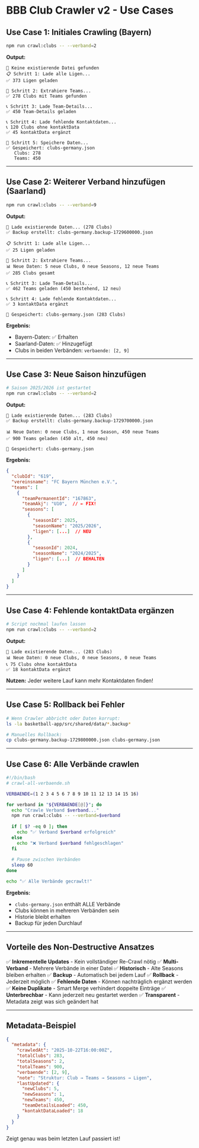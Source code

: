 # BBB Club Crawler v2 - Use Cases

## Use Case 1: Initiales Crawling (Bayern)

```bash
npm run crawl:clubs -- --verband=2
```

**Output:**
```
📂 Keine existierende Datei gefunden
📋 Schritt 1: Lade alle Ligen...
✅ 373 Ligen geladen

🏀 Schritt 2: Extrahiere Teams...
✅ 278 Clubs mit Teams gefunden

📞 Schritt 3: Lade Team-Details...
✅ 450 Team-Details geladen

📞 Schritt 4: Lade fehlende Kontaktdaten...
📞 120 Clubs ohne kontaktData
✅ 45 kontaktData ergänzt

💾 Schritt 5: Speichere Daten...
✅ Gespeichert: clubs-germany.json
   Clubs: 278
   Teams: 450
```

---

## Use Case 2: Weiterer Verband hinzufügen (Saarland)

```bash
npm run crawl:clubs -- --verband=9
```

**Output:**
```
📂 Lade existierende Daten... (278 Clubs)
✅ Backup erstellt: clubs-germany.backup-1729600000.json

📋 Schritt 1: Lade alle Ligen...
✅ 25 Ligen geladen

🏀 Schritt 2: Extrahiere Teams...
📊 Neue Daten: 5 neue Clubs, 0 neue Seasons, 12 neue Teams
✅ 285 Clubs gesamt

📞 Schritt 3: Lade Team-Details...
✅ 462 Teams geladen (450 bestehend, 12 neu)

📞 Schritt 4: Lade fehlende Kontaktdaten...
✅ 3 kontaktData ergänzt

💾 Gespeichert: clubs-germany.json (283 Clubs)
```

**Ergebnis:**
- Bayern-Daten: ✅ Erhalten
- Saarland-Daten: ✅ Hinzugefügt
- Clubs in beiden Verbänden: `verbaende: [2, 9]`

---

## Use Case 3: Neue Saison hinzufügen

```bash
# Saison 2025/2026 ist gestartet
npm run crawl:clubs -- --verband=2
```

**Output:**
```
📂 Lade existierende Daten... (283 Clubs)
✅ Backup erstellt: clubs-germany.backup-1729700000.json

📊 Neue Daten: 0 neue Clubs, 1 neue Season, 450 neue Teams
✅ 900 Teams geladen (450 alt, 450 neu)

💾 Gespeichert: clubs-germany.json
```

**Ergebnis:**
```json
{
  "clubId": "619",
  "vereinsname": "FC Bayern München e.V.",
  "teams": [
    {
      "teamPermanentId": "167863",
      "teamAkj": "U10",  // ← FIX!
      "seasons": [
        {
          "seasonId": 2025,
          "seasonName": "2025/2026",
          "ligen": [...]  // NEU
        },
        {
          "seasonId": 2024,
          "seasonName": "2024/2025",
          "ligen": [...]  // BEHALTEN
        }
      ]
    }
  ]
}
```

---

## Use Case 4: Fehlende kontaktData ergänzen

```bash
# Script nochmal laufen lassen
npm run crawl:clubs -- --verband=2
```

**Output:**
```
📂 Lade existierende Daten... (283 Clubs)
📊 Neue Daten: 0 neue Clubs, 0 neue Seasons, 0 neue Teams
📞 75 Clubs ohne kontaktData
✅ 18 kontaktData ergänzt
```

**Nutzen:** Jeder weitere Lauf kann mehr Kontaktdaten finden!

---

## Use Case 5: Rollback bei Fehler

```bash
# Wenn Crawler abbricht oder Daten korrupt:
ls -la basketball-app/src/shared/data/*.backup*

# Manuelles Rollback:
cp clubs-germany.backup-1729800000.json clubs-germany.json
```

---

## Use Case 6: Alle Verbände crawlen

```bash
#!/bin/bash
# crawl-all-verbaende.sh

VERBAENDE=(1 2 3 4 5 6 7 8 9 10 11 12 13 14 15 16)

for verband in "${VERBAENDE[@]}"; do
  echo "Crawle Verband $verband..."
  npm run crawl:clubs -- --verband=$verband
  
  if [ $? -eq 0 ]; then
    echo "✅ Verband $verband erfolgreich"
  else
    echo "❌ Verband $verband fehlgeschlagen"
  fi
  
  # Pause zwischen Verbänden
  sleep 60
done

echo "✅ Alle Verbände gecrawlt!"
```

**Ergebnis:**
- `clubs-germany.json` enthält ALLE Verbände
- Clubs können in mehreren Verbänden sein
- Historie bleibt erhalten
- Backup für jeden Durchlauf

---

## Vorteile des Non-Destructive Ansatzes

✅ **Inkrementelle Updates** - Kein vollständiger Re-Crawl nötig
✅ **Multi-Verband** - Mehrere Verbände in einer Datei
✅ **Historisch** - Alte Seasons bleiben erhalten
✅ **Backup** - Automatisch bei jedem Lauf
✅ **Rollback** - Jederzeit möglich
✅ **Fehlende Daten** - Können nachträglich ergänzt werden
✅ **Keine Duplikate** - Smart Merge verhindert doppelte Einträge
✅ **Unterbrechbar** - Kann jederzeit neu gestartet werden
✅ **Transparent** - Metadata zeigt was sich geändert hat

---

## Metadata-Beispiel

```json
{
  "metadata": {
    "crawledAt": "2025-10-22T16:00:00Z",
    "totalClubs": 283,
    "totalSeasons": 2,
    "totalTeams": 900,
    "verbaende": [2, 9],
    "note": "Struktur: Club → Teams → Seasons → Ligen",
    "lastUpdated": {
      "newClubs": 5,
      "newSeasons": 1,
      "newTeams": 450,
      "teamDetailsLoaded": 450,
      "kontaktDataLoaded": 18
    }
  }
}
```

Zeigt genau was beim letzten Lauf passiert ist!
